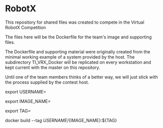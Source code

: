 # RobotX
This repository for shared files was created to compete in the Virtual RobotX Competition

The files here will be the Dockerfile for the team's image and supporting files. 

The Dockerfile and supporting material were originally created from the minimal working example of a system provided by the host. The subdirectory TI_VRX_Docker will be replicated on every workstation and kept current with the master on this repository.

Until one of the team members thinks of a better way, we will just stick with the process supplied by the contest host.

export USERNAME=<username on Docker>

export IMAGE_NAME=<name of this image>

export TAG=<version of this image>

docker build --tag ${USERNAME}/${IMAGE_NAME}:${TAG} 



